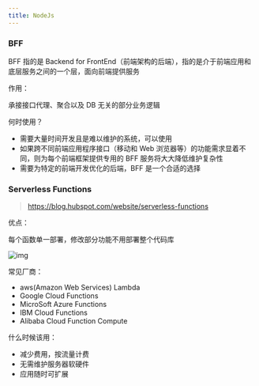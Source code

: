 ```yaml
---
title: NodeJs
---
```


### BFF

BFF 指的是 Backend for FrontEnd（前端架构的后端），指的是介于前端应用和底层服务之间的一个层，面向前端提供服务

作用：
  
承接接口代理、聚合以及 DB 无关的部分业务逻辑

何时使用？

* 需要大量时间开发且是难以维护的系统，可以使用
* 如果跨不同前端应用程序接口（移动和 Web 浏览器等）的功能需求显着不同，则为每个前端框架提供专用的 BFF 服务将大大降低维护复杂性
* 需要为特定的前端开发优化的后端，BFF 是一个合适的选择

### Serverless Functions

> https://blog.hubspot.com/website/serverless-functions

优点：

每个函数单一部署，修改部分功能不用部署整个代码库

![img](https://blog.hubspot.com/hs-fs/hubfs/c0059e19-94dd-4cf7-b91e-ead717464d18.png?width=1300&name=c0059e19-94dd-4cf7-b91e-ead717464d18.png)

常见厂商：

* aws(Amazon Web Services) Lambda
* Google Cloud Functions
* MicroSoft Azure Functions
* IBM Cloud Functions
* Alibaba Cloud Function Compute

什么时候该用：

* 减少费用，按流量计费
* 无需维护服务器软硬件
* 应用随时可扩展